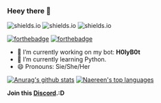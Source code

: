 ### Heey there 👋
![shields.io](https://img.shields.io/badge/in%20love%20with-leo-critical) ![shields.io](https://img.shields.io/badge/os-linux-success) ![shields.io](https://img.shields.io/badge/learning-python-important)

[![forthebadge](https://forthebadge.com/images/badges/makes-people-smile.svg)](https://forthebadge.com) [![forthebadge](https://forthebadge.com/images/badges/built-with-love.svg)](https://forthebadge.com)

- 🔭 I’m currently working on my bot: **H0lyB0t**
- 🌱 I’m currently learning Python.
- 😄 Pronouns: Sie/She/Her

[![Anurag's github stats](https://github-readme-stats.vercel.app/api?username=xcodecat&theme=radical)](https://github.com/anuraghazra/github-readme-stats)
[![Naereen's top languages](https://github-readme-stats.vercel.app/api/top-langs/?username=xcodecat&theme=radical)](https://github.com/anuraghazra/github-readme-stats)

**Join this [Discord](https://discord.gg/fP6nhSKkA2).:D**
